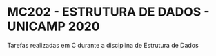 # MC202 - ESTRUTURA DE DADOS - UNICAMP 2020

Tarefas realizadas em C durante a disciplina de Estrutura de Dados

